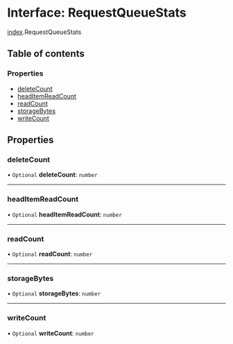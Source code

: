 # Interface: RequestQueueStats

[index](../modules/index.md).RequestQueueStats

## Table of contents

### Properties

- [deleteCount](index.RequestQueueStats.md#deletecount)
- [headItemReadCount](index.RequestQueueStats.md#headitemreadcount)
- [readCount](index.RequestQueueStats.md#readcount)
- [storageBytes](index.RequestQueueStats.md#storagebytes)
- [writeCount](index.RequestQueueStats.md#writecount)

## Properties

### <a id="deletecount" name="deletecount"></a> deleteCount

• `Optional` **deleteCount**: `number`

___

### <a id="headitemreadcount" name="headitemreadcount"></a> headItemReadCount

• `Optional` **headItemReadCount**: `number`

___

### <a id="readcount" name="readcount"></a> readCount

• `Optional` **readCount**: `number`

___

### <a id="storagebytes" name="storagebytes"></a> storageBytes

• `Optional` **storageBytes**: `number`

___

### <a id="writecount" name="writecount"></a> writeCount

• `Optional` **writeCount**: `number`
